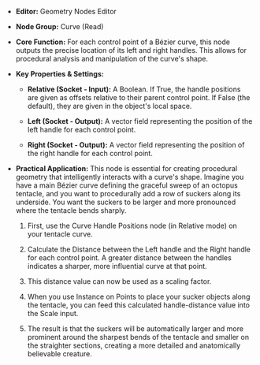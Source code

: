 - **Editor:** Geometry Nodes Editor
    
- **Node Group:** Curve (Read)
    
- **Core Function:** For each control point of a Bézier curve, this node outputs the precise location of its left and right handles. This allows for procedural analysis and manipulation of the curve's shape.
    
- **Key Properties & Settings:**
    
    - **Relative (Socket - Input):** A Boolean. If True, the handle positions are given as offsets relative to their parent control point. If False (the default), they are given in the object's local space.
        
    - **Left (Socket - Output):** A vector field representing the position of the left handle for each control point.
        
    - **Right (Socket - Output):** A vector field representing the position of the right handle for each control point.
        
- **Practical Application:** This node is essential for creating procedural geometry that intelligently interacts with a curve's shape. Imagine you have a main Bézier curve defining the graceful sweep of an octopus tentacle, and you want to procedurally add a row of suckers along its underside. You want the suckers to be larger and more pronounced where the tentacle bends sharply.
    
    1. First, use the Curve Handle Positions node (in Relative mode) on your tentacle curve.
        
    2. Calculate the Distance between the Left handle and the Right handle for each control point. A greater distance between the handles indicates a sharper, more influential curve at that point.
        
    3. This distance value can now be used as a scaling factor.
        
    4. When you use Instance on Points to place your sucker objects along the tentacle, you can feed this calculated handle-distance value into the Scale input.
        
    5. The result is that the suckers will be automatically larger and more prominent around the sharpest bends of the tentacle and smaller on the straighter sections, creating a more detailed and anatomically believable creature.